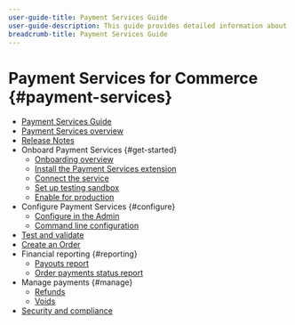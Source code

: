 ```yaml
---
user-guide-title: Payment Services Guide
user-guide-description: This guide provides detailed information about installing and configuring Payment Services for your Adobe Commerce or Magento Open Source store.
breadcrumb-title: Payment Services Guide
---
```


# Payment Services for Commerce {#payment-services}

- [Payment Services Guide](guide-overview.md)
- [Payment Services overview](overview.md)
- [Release Notes](release-notes.md) 
- Onboard Payment Services {#get-started}
  - [Onboarding overview](onboard.md)
  - [Install the Payment Services extension](install.md)
  - [Connect the service](connect.md)
  - [Set up testing sandbox](sandbox.md)
  - [Enable for production](production.md)
- Configure Payment Services {#configure}
  - [Configure in the Admin](configure-admin.md)
  - [Command line configuration](configure-cli.md)
- [Test and validate](test-validate.md)
- [Create an Order](create-order.md)
- Financial reporting {#reporting}
  - [Payouts report](payouts.md)
  - [Order payments status report](order-payment-status.md)
- Manage payments {#manage}
  - [Refunds](refunds.md)
  - [Voids](voids.md)
- [Security and compliance](security.md)
